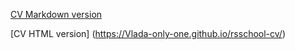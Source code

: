[CV Markdown version](https://Vlada-only-one.github.io/rsschool-cv/cv)


[CV HTML version] (https://Vlada-only-one.github.io/rsschool-cv/)

